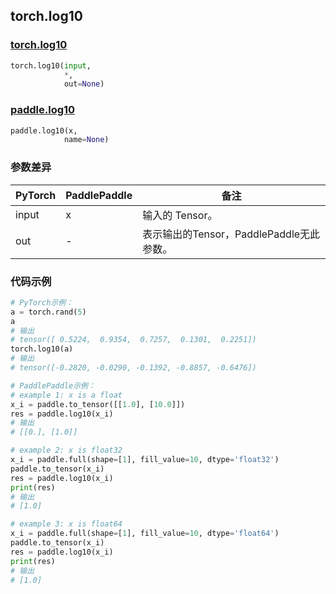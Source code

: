 ## torch.log10
### [torch.log10](https://pytorch.org/docs/stable/generated/torch.log10.html?highlight=log10#torch.log10)

```python
torch.log10(input, 
            *, 
            out=None)
```

### [paddle.log10](https://www.paddlepaddle.org.cn/documentation/docs/zh/api/paddle/log10_cn.html#log10)

```python
paddle.log10(x, 
            name=None)
```

### 参数差异
| PyTorch       | PaddlePaddle | 备注                                                   |
| ------------- | ------------ | ------------------------------------------------------ |
| input         | x            | 输入的 Tensor。                                      |
| out           | -            | 表示输出的Tensor，PaddlePaddle无此参数。               |


### 代码示例
``` python
# PyTorch示例：
a = torch.rand(5)
a
# 输出
# tensor([ 0.5224,  0.9354,  0.7257,  0.1301,  0.2251])
torch.log10(a)
# 输出
# tensor([-0.2820, -0.0290, -0.1392, -0.8857, -0.6476])

```

``` python
# PaddlePaddle示例：
# example 1: x is a float
x_i = paddle.to_tensor([[1.0], [10.0]])
res = paddle.log10(x_i) 
# 输出
# [[0.], [1.0]]

# example 2: x is float32
x_i = paddle.full(shape=[1], fill_value=10, dtype='float32')
paddle.to_tensor(x_i)
res = paddle.log10(x_i)
print(res) 
# 输出
# [1.0]

# example 3: x is float64
x_i = paddle.full(shape=[1], fill_value=10, dtype='float64')
paddle.to_tensor(x_i)
res = paddle.log10(x_i)
print(res) 
# 输出
# [1.0]
```
